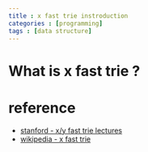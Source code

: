 ```yaml
---
title : x fast trie instroduction
categories : [programming]
tags : [data structure]
---
```


# What is x fast trie ?

# reference

* [stanford - x/y fast trie lectures](https://web.stanford.edu/class/cs166/lectures/15/Slides15.pdf)
* [wikipedia - x fast trie](https://en.wikipedia.org/wiki/X-fast_trie)

